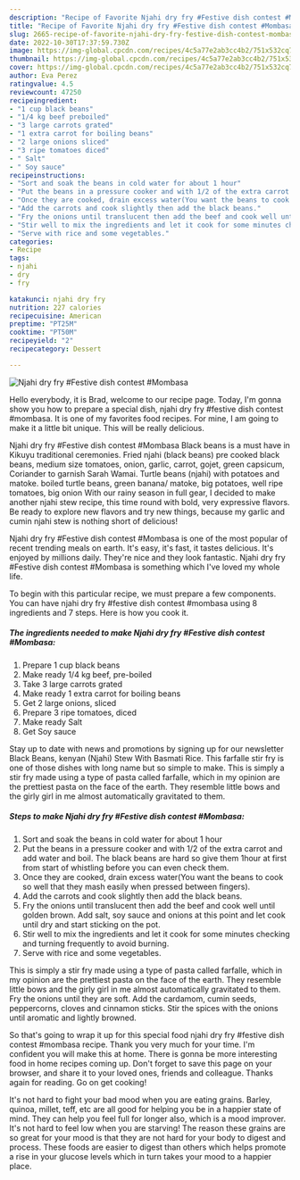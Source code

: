 ```yaml
---
description: "Recipe of Favorite Njahi dry fry #Festive dish contest #Mombasa"
title: "Recipe of Favorite Njahi dry fry #Festive dish contest #Mombasa"
slug: 2665-recipe-of-favorite-njahi-dry-fry-festive-dish-contest-mombasa
date: 2022-10-30T17:37:59.730Z
image: https://img-global.cpcdn.com/recipes/4c5a77e2ab3cc4b2/751x532cq70/njahi-dry-fry-festive-dish-contest-mombasa-recipe-main-photo.jpg
thumbnail: https://img-global.cpcdn.com/recipes/4c5a77e2ab3cc4b2/751x532cq70/njahi-dry-fry-festive-dish-contest-mombasa-recipe-main-photo.jpg
cover: https://img-global.cpcdn.com/recipes/4c5a77e2ab3cc4b2/751x532cq70/njahi-dry-fry-festive-dish-contest-mombasa-recipe-main-photo.jpg
author: Eva Perez
ratingvalue: 4.5
reviewcount: 47250
recipeingredient:
- "1 cup black beans"
- "1/4 kg beef preboiled"
- "3 large carrots grated"
- "1 extra carrot for boiling beans"
- "2 large onions sliced"
- "3 ripe tomatoes diced"
- " Salt"
- " Soy sauce"
recipeinstructions:
- "Sort and soak the beans in cold water for about 1 hour"
- "Put the beans in a pressure cooker and with 1/2 of the extra carrot and add water and boil. The black beans are hard so give them 1hour at first from start of whistling before you can even check them."
- "Once they are cooked, drain excess water(You want the beans to cook so well that they mash easily when pressed between fingers)."
- "Add the carrots and cook slightly then add the black beans."
- "Fry the onions until translucent then add the beef and cook well until golden brown. Add salt, soy sauce and onions at this point and let cook until dry and start sticking on the pot."
- "Stir well to mix the ingredients and let it cook for some minutes checking and turning frequently to avoid burning."
- "Serve with rice and some vegetables."
categories:
- Recipe
tags:
- njahi
- dry
- fry

katakunci: njahi dry fry 
nutrition: 227 calories
recipecuisine: American
preptime: "PT25M"
cooktime: "PT50M"
recipeyield: "2"
recipecategory: Dessert

---
```



![Njahi dry fry #Festive dish contest #Mombasa](https://img-global.cpcdn.com/recipes/4c5a77e2ab3cc4b2/751x532cq70/njahi-dry-fry-festive-dish-contest-mombasa-recipe-main-photo.jpg)

Hello everybody, it is Brad, welcome to our recipe page. Today, I'm gonna show you how to prepare a special dish, njahi dry fry #festive dish contest #mombasa. It is one of my favorites food recipes. For mine, I am going to make it a little bit unique. This will be really delicious.

Njahi dry fry #Festive dish contest #Mombasa Black beans is a must have in Kikuyu traditional ceremonies. Fried njahi (black beans) pre cooked black beans, medium size tomatoes, onion, garlic, carrot, gojet, green capsicum, Coriander to garnish Sarah Wamai. Turtle beans (njahi) with potatoes and matoke. boiled turtle beans, green banana/ matoke, big potatoes, well ripe tomatoes, big onion With our rainy season in full gear, I decided to make another njahi stew recipe, this time round with bold, very expressive flavors. Be ready to explore new flavors and try new things, because my garlic and cumin njahi stew is nothing short of delicious!

Njahi dry fry #Festive dish contest #Mombasa is one of the most popular of recent trending meals on earth. It's easy, it's fast, it tastes delicious. It's enjoyed by millions daily. They're nice and they look fantastic. Njahi dry fry #Festive dish contest #Mombasa is something which I've loved my whole life.


To begin with this particular recipe, we must prepare a few components. You can have njahi dry fry #festive dish contest #mombasa using 8 ingredients and 7 steps. Here is how you cook it.

<!--inarticleads1-->

##### The ingredients needed to make Njahi dry fry #Festive dish contest #Mombasa:

1. Prepare 1 cup black beans
1. Make ready 1/4 kg beef, pre-boiled
1. Take 3 large carrots grated
1. Make ready 1 extra carrot for boiling beans
1. Get 2 large onions, sliced
1. Prepare 3 ripe tomatoes, diced
1. Make ready  Salt
1. Get  Soy sauce


Stay up to date with news and promotions by signing up for our newsletter Black Beans, kenyan (Njahi) Stew With Basmati Rice. This farfalle stir fry is one of those dishes with long name but so simple to make. This is simply a stir fry made using a type of pasta called farfalle, which in my opinion are the prettiest pasta on the face of the earth. They resemble little bows and the girly girl in me almost automatically gravitated to them. 

<!--inarticleads2-->

##### Steps to make Njahi dry fry #Festive dish contest #Mombasa:

1. Sort and soak the beans in cold water for about 1 hour
1. Put the beans in a pressure cooker and with 1/2 of the extra carrot and add water and boil. The black beans are hard so give them 1hour at first from start of whistling before you can even check them.
1. Once they are cooked, drain excess water(You want the beans to cook so well that they mash easily when pressed between fingers).
1. Add the carrots and cook slightly then add the black beans.
1. Fry the onions until translucent then add the beef and cook well until golden brown. Add salt, soy sauce and onions at this point and let cook until dry and start sticking on the pot.
1. Stir well to mix the ingredients and let it cook for some minutes checking and turning frequently to avoid burning.
1. Serve with rice and some vegetables.


This is simply a stir fry made using a type of pasta called farfalle, which in my opinion are the prettiest pasta on the face of the earth. They resemble little bows and the girly girl in me almost automatically gravitated to them. Fry the onions until they are soft. Add the cardamom, cumin seeds, peppercorns, cloves and cinnamon sticks. Stir the spices with the onions until aromatic and lightly browned. 

So that's going to wrap it up for this special food njahi dry fry #festive dish contest #mombasa recipe. Thank you very much for your time. I'm confident you will make this at home. There is gonna be more interesting food in home recipes coming up. Don't forget to save this page on your browser, and share it to your loved ones, friends and colleague. Thanks again for reading. Go on get cooking!

It's not hard to fight your bad mood when you are eating grains. Barley, quinoa, millet, teff, etc are all good for helping you be in a happier state of mind. They can help you feel full for longer also, which is a mood improver. It's not hard to feel low when you are starving! The reason these grains are so great for your mood is that they are not hard for your body to digest and process. These foods are easier to digest than others which helps promote a rise in your glucose levels which in turn takes your mood to a happier place.
